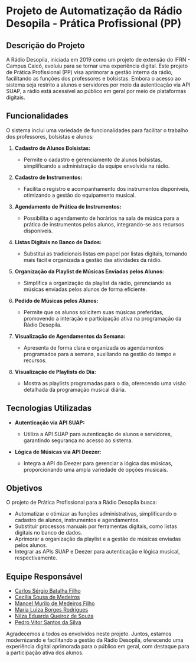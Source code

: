 # Projeto de Automatização da Rádio Desopila - Prática Profissional (PP)

## Descrição do Projeto

A Rádio Desopila, iniciada em 2019 como um projeto de extensão do IFRN - Campus Caicó, evoluiu para se tornar uma experiência digital. Este projeto de Prática Profissional (PP) visa aprimorar a gestão interna da rádio, facilitando as funções dos professores e bolsistas. Embora o acesso ao sistema seja restrito a alunos e servidores por meio da autenticação via API SUAP, a rádio está acessível ao público em geral por meio de plataformas digitais.

## Funcionalidades

O sistema inclui uma variedade de funcionalidades para facilitar o trabalho dos professores, bolsistas e alunos:

1. **Cadastro de Alunos Bolsistas:**
   - Permite o cadastro e gerenciamento de alunos bolsistas, simplificando a administração da equipe envolvida na rádio.

2. **Cadastro de Instrumentos:**
   - Facilita o registro e acompanhamento dos instrumentos disponíveis, otimizando a gestão do equipamento musical.

3. **Agendamento de Prática de Instrumentos:**
   - Possibilita o agendamento de horários na sala de música para a prática de instrumentos pelos alunos, integrando-se aos recursos disponíveis.

5. **Listas Digitais no Banco de Dados:**
   - Substitui as tradicionais listas em papel por listas digitais, tornando mais fácil e organizada a gestão das atividades da rádio.

6. **Organização da Playlist de Músicas Enviadas pelos Alunos:**
   - Simplifica a organização da playlist da rádio, gerenciando as músicas enviadas pelos alunos de forma eficiente.

7. **Pedido de Músicas pelos Alunos:**
   - Permite que os alunos solicitem suas músicas preferidas, promovendo a interação e participação ativa na programação da Rádio Desopila.

8. **Visualização de Agendamentos da Semana:**
   - Apresenta de forma clara e organizada os agendamentos programados para a semana, auxiliando na gestão do tempo e recursos.

9. **Visualização de Playlists do Dia:**
   - Mostra as playlists programadas para o dia, oferecendo uma visão detalhada da programação musical diária.

## Tecnologias Utilizadas

- **Autenticação via API SUAP:**
   - Utiliza a API SUAP para autenticação de alunos e servidores, garantindo segurança no acesso ao sistema.

- **Lógica de Músicas via API Deezer:**
   - Integra a API do Deezer para gerenciar a lógica das músicas, proporcionando uma ampla variedade de opções musicais.

## Objetivos

O projeto de Prática Profissional para a Rádio Desopila busca:

- Automatizar e otimizar as funções administrativas, simplificando o cadastro de alunos, instrumentos e agendamentos.
- Substituir processos manuais por ferramentas digitais, como listas digitais no banco de dados.
- Aprimorar a organização da playlist e a gestão de músicas enviadas pelos alunos.
- Integrar as APIs SUAP e Deezer para autenticação e lógica musical, respectivamente.

## Equipe Responsável

- [Carlos Sérgio Batalha Filho](https://github.com/Carliinhozz)
- [Cecília Sousa de Medeiros](https://github.com/cecilindaaa)
- [Manoel Murilo de Medeiros Filho](link_perfil_github)
- [Maria Luiza Borges Rodrigues](https://github.com/mluizaz)
- [Nilza Eduarda Queiroz de Souza](https://github.com/nilza-eduarda)
- [Pedro Vitor Santos da Silva](https://github.com/PVeeeeeee)

Agradecemos a todos os envolvidos neste projeto. Juntos, estamos modernizando e facilitando a gestão da Rádio Desopila, oferecendo uma experiência digital aprimorada para o público em geral, com destaque para a participação ativa dos alunos.
